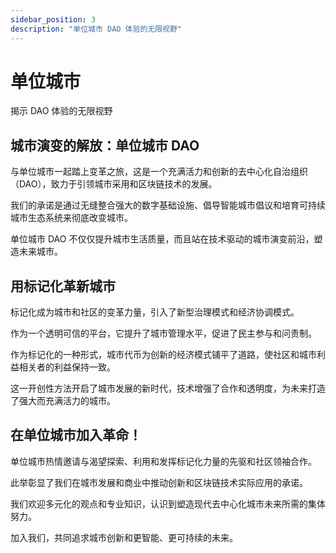 ```yaml
---
sidebar_position: 3
description: "单位城市 DAO 体验的无限视野"
---
```


# 单位城市

揭示 DAO 体验的无限视野

## 城市演变的解放：单位城市 DAO

与单位城市一起踏上变革之旅，这是一个充满活力和创新的去中心化自治组织（DAO），致力于引领城市采用和区块链技术的发展。

我们的承诺是通过无缝整合强大的数字基础设施、倡导智能城市倡议和培育可持续城市生态系统来彻底改变城市。

单位城市 DAO 不仅仅提升城市生活质量，而且站在技术驱动的城市演变前沿，塑造未来城市。

## 用标记化革新城市

标记化成为城市和社区的变革力量，引入了新型治理模式和经济协调模式。

作为一个透明可信的平台，它提升了城市管理水平，促进了民主参与和问责制。

作为标记化的一种形式，城市代币为创新的经济模式铺平了道路，使社区和城市利益相关者的利益保持一致。

这一开创性方法开启了城市发展的新时代，技术增强了合作和透明度，为未来打造了强大而充满活力的城市。

## 在单位城市加入革命！

单位城市热情邀请与渴望探索、利用和发挥标记化力量的先驱和社区领袖合作。

此举彰显了我们在城市发展和商业中推动创新和区块链技术实际应用的承诺。

我们欢迎多元化的观点和专业知识，认识到塑造现代去中心化城市未来所需的集体努力。

加入我们，共同追求城市创新和更智能、更可持续的未来。
